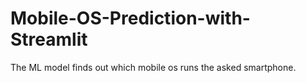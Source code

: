 # Mobile-OS-Prediction-with-Streamlit
The ML model finds out which mobile os runs the asked smartphone.
